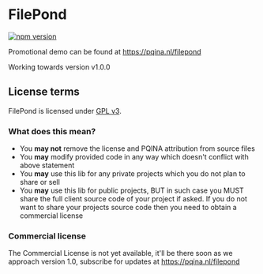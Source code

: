 # FilePond

[![npm version](https://badge.fury.io/js/filepond.svg)](https://badge.fury.io/js/filepond)

Promotional demo can be found at https://pqina.nl/filepond

Working towards version v1.0.0




## License terms

FilePond is licensed under [GPL v3](https://opensource.org/licenses/GPL-3.0). 


### What does this mean?

- You **may not** remove the license and PQINA attribution from source files
- You **may** modify provided code in any way which doesn't conflict with above statement
- You **may** use this lib for any private projects which you do not plan to share or sell
- You **may** use this lib for public projects, BUT in such case you MUST share the full client source code of your project if asked. If you do not want to share your projects source code then you need to obtain a commercial license


### Commercial license

The Commercial License is not yet available, it'll be there soon as we approach version 1.0, subscribe for updates at https://pqina.nl/filepond
